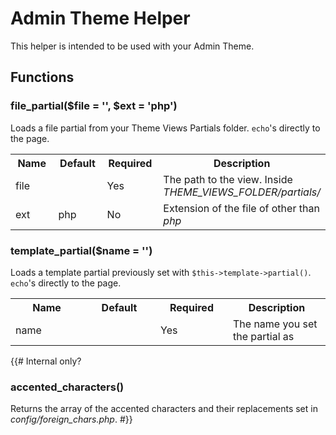 # Admin Theme Helper

This helper is intended to be used with your Admin Theme.

## Functions


### file_partial($file = '', $ext = 'php')

Loads a file partial from your Theme Views Partials folder. `echo`'s directly to the page.

<table cellpadding="0" cellspacing="0">
	<tbody>
		<tr>
			<th width="100">Name</th>
			<th width="100">Default</th>
			<th width="100">Required</th>
			<th>Description</th>
		</tr>
		<tr>
			<td>file</td>
			<td></td>
			<td>Yes</td>
			<td>The path to the view. Inside <dfn>THEME_VIEWS_FOLDER/partials/</dfn></td>
		</tr>
		<tr>
			<td>ext</td>
			<td>php</td>
			<td>No</td>
			<td>Extension of the file of other than <em>php</em></td>
		</tr>
	</tbody>
</table>


### template_partial($name = '')

Loads a template partial previously set with `$this->template->partial()`. `echo`'s directly to the page.

<table cellpadding="0" cellspacing="0">
	<tbody>
		<tr>
			<th width="100">Name</th>
			<th width="100">Default</th>
			<th width="100">Required</th>
			<th>Description</th>
		</tr>
		<tr>
			<td>name</td>
			<td></td>
			<td>Yes</td>
			<td>The name you set the partial as</td>
		</tr>
	</tbody>
</table>

{{# Internal only?
### accented_characters()

Returns the array of the accented characters and their replacements set in <dfn>config/foreign_chars.php</dfn>.
#}}